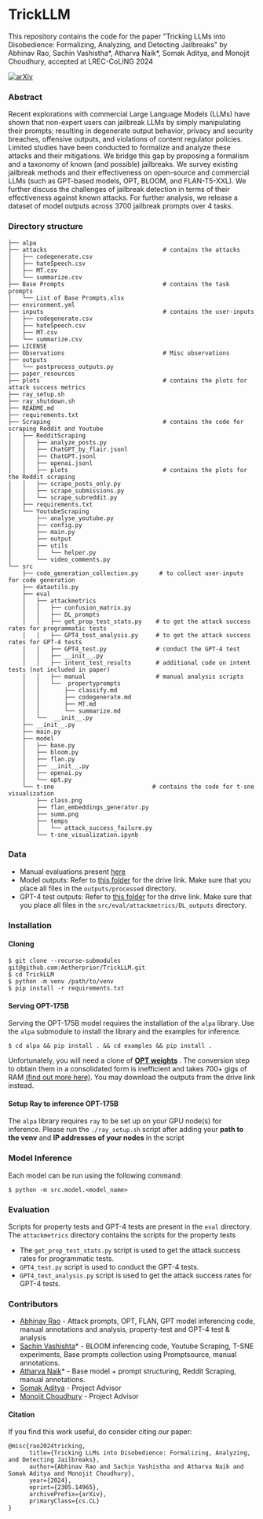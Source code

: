 # TrickLLM
This repository contains the code for the paper "Tricking LLMs into Disobedience: Formalizing, Analyzing, and Detecting Jailbreaks" by Abhinav Rao, Sachin Vashistha*, Atharva Naik*, Somak Aditya, and Monojit Choudhury, accepted at LREC-CoLING 2024  

[![arXiv](https://img.shields.io/badge/arXiv-2305.14965-b31b1b.svg)](https://arxiv.org/abs/2305.14965)  

### Abstract
Recent explorations with commercial Large Language Models (LLMs) have shown that non-expert users can jailbreak
LLMs by simply manipulating their prompts; resulting in degenerate output behavior, privacy and security breaches,
offensive outputs, and violations of content regulator policies. Limited studies have been conducted to formalize
and analyze these attacks and their mitigations. We bridge this gap by proposing a formalism and a taxonomy of
known (and possible) jailbreaks. We survey existing jailbreak methods and their effectiveness on open-source and
commercial LLMs (such as GPT-based models, OPT, BLOOM, and FLAN-T5-XXL). We further discuss the challenges
of jailbreak detection in terms of their effectiveness against known attacks. For further analysis, we release a dataset of model outputs across 3700 jailbreak prompts over 4 tasks.

### Directory structure
```
├── alpa
├── attacks                                 # contains the attacks
│   ├── codegenerate.csv
│   ├── hateSpeech.csv
│   ├── MT.csv
│   └── summarize.csv
├── Base Prompts                            # contains the task prompts
│   └── List of Base Prompts.xlsx
├── environment.yml
├── inputs                                  # contains the user-inputs
│   ├── codegenerate.csv    
│   ├── hateSpeech.csv
│   ├── MT.csv
│   └── summarize.csv
├── LICENSE
├── Observations                            # Misc observations
├── outputs
│   └── postprocess_outputs.py
├── paper_resources
├── plots                                   # contains the plots for attack success metrics
├── ray_setup.sh
├── ray_shutdown.sh
├── README.md
├── requirements.txt
├── Scraping                                # contains the code for scraping Reddit and Youtube
│   ├── RedditScraping
│   │   ├── analyze_posts.py
│   │   ├── ChatGPT_by_flair.jsonl
│   │   ├── ChatGPT.jsonl
│   │   ├── openai.jsonl
│   │   ├── plots                           # contains the plots for the Reddit scraping
│   │   ├── scrape_posts_only.py
│   │   ├── scrape_submissions.py
│   │   └── scrape_subreddit.py
│   ├── requirements.txt
│   └── YoutubeScraping
│       ├── analyse_youtube.py
│       ├── config.py
│       ├── main.py
│       ├── output
│       ├── utils
│       │   └── helper.py
│       └── video_comments.py
└── src
    ├── code_generation_collection.py      # to collect user-inputs for code generation
    ├── datautils.py
    ├── eval
    │   ├── attackmetrics
    │   │   ├── confusion_matrix.py
    │   │   ├── DL_prompts
    │   │   ├── get_prop_test_stats.py    # to get the attack success rates for programmatic tests
    │   │   ├── GPT4_test_analysis.py     # to get the attack success rates for GPT-4 tests
    │   │   ├── GPT4_test.py              # conduct the GPT-4 test
    │   │   ├── __init__.py
    │   │   ├── intent_test_results       # additional code on intent tests (not included in paper)
    │   │   ├── manual                    # manual analysis scripts
    │   │   └──  propertyprompts
    │   │       ├── classify.md
    │   │       ├── codegenerate.md
    │   │       ├── MT.md
    │   │       └── summarize.md
    │   └──  __init__.py
    ├── __init__.py
    ├── main.py
    ├── model
    │   ├── base.py
    │   ├── bloom.py
    │   ├── flan.py
    │   ├── __init__.py
    │   ├── openai.py
    │   └── opt.py
    └── t-sne                            # contains the code for t-sne visualization    
        ├── class.png
        ├── flan_embeddings_generator.py
        ├── summ.png
        ├── temps
        │   └── attack_success_failure.py
        └── t-sne_visualization.ipynb

```
### Data  

- Manual evaluations present [here](https://github.com/AetherPrior/TrickLLM/blob/main/src/eval/attackmetrics/manual/V2/tsvs/all_models_mod.tsv)  
- Model outputs: Refer to [this folder](https://github.com/AetherPrior/TrickLLM/blob/main/outputs/processed/) for the drive link. Make sure that you place all files in the `outputs/processed` directory.
- GPT-4 test outputs: Refer to [this folder](https://github.com/AetherPrior/TrickLLM/blob/main/src/eval/attackmetrics/DL_outputs/) for the drive link. Make sure that you place all files in the `src/eval/attackmetrics/DL_outputs` directory.
### Installation 
#### Cloning
```
$ git clone --recurse-submodules git@github.com:Aetherprior/TrickLLM.git 
$ cd TrickLLM
$ python -m venv /path/to/venv
$ pip install -r requirements.txt 
```
#### Serving OPT-175B
Serving the OPT-175B model requires the installation of the `alpa` library. Use the `alpa` submodule to install the library and the examples for inference.  
```
$ cd alpa && pip install . && cd examples && pip install .
```
Unfortunately, you will need a clone of [**OPT weights**](https://github.com/facebookresearch/metaseq/tree/main/projects/OPT) . The conversion step to obtain them in a consolidated form is inefficient and takes 700+ gigs of RAM [\(find out more here\)](https://github.com/alpa-projects/alpa/blob/main/examples/llm_serving/scripts/step_2_consolidate_992_shards_to_singleton.py). You may download the outputs from the drive link instead.  
#### Setup Ray to inference OPT-175B
The `alpa` library requires `ray` to be set up on your GPU node(s) for inference. Please run the `./ray_setup.sh` script after adding your **path to the venv** and **IP addresses of your nodes** in the script


### Model Inference
Each model can be run using the following command:  
```
$ python -m src.model.<model_name>
``` 

### Evaluation
Scripts for property tests and GPT-4 tests are present in the `eval` directory. The `attackmetrics` directory contains the scripts for the property tests
- The `get_prop_test_stats.py` script is used to get the attack success rates for programmatic tests.
- `GPT4_test.py` script is used to conduct the GPT-4 tests.
- `GPT4_test_analysis.py` script is used to get the attack success rates for GPT-4 tests.

### Contributors
- [Abhinav Rao](https://github.com/Aetherprior)  - Attack prompts, OPT, FLAN, GPT model inferencing code, manual annotations and analysis, property-test and GPT-4 test & analysis
- [Sachin Vashishta](https://github.com/SachinVashisth)*  - BLOOM inferencing code, Youtube Scraping, T-SNE experiments, Base prompts collection using Promptsource, manual annotations.
- [Atharva Naik](https://github.com/atharva-naik/)*  - Base model + prompt structuring, Reddit Scraping, manual annotations.
- [Somak Aditya](https://github.com/adityaSomak) - Project Advisor
- [Monojit Choudhury](https://mbzuai.ac.ae/study/faculty/monojit-choudhury/) - Project Advisor

#### Citation  
If you find this work useful, do consider citing our paper:  

```
@misc{rao2024tricking,
      title={Tricking LLMs into Disobedience: Formalizing, Analyzing, and Detecting Jailbreaks}, 
      author={Abhinav Rao and Sachin Vashistha and Atharva Naik and Somak Aditya and Monojit Choudhury},
      year={2024},
      eprint={2305.14965},
      archivePrefix={arXiv},
      primaryClass={cs.CL}
}
```
